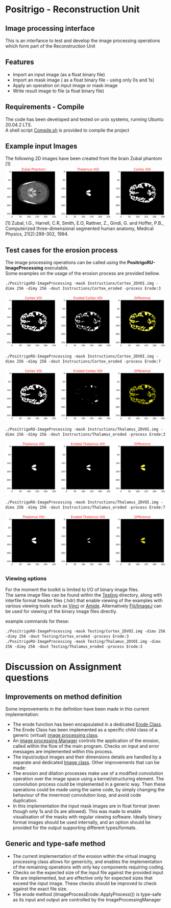# Positrigo - Reconstruction Unit
## Image processing interface

This is an interfance to test and develop the image processing operations which form part of the Reconstruction Unit

## Features
- Import an input image (as a float binary file)
- Import an mask image ( as a float binary file - using only 0s and 1s)
- Apply an operation on input image or mask image
- Write result image to file (a float binary file)

## Requirements - Compile
The code has been developed and tested on unix systems, running Ubuntu 20.04.2 LTS.\
A shell script [Compile.sh](Compile.sh) is provided to compile the project

## Example input Images
The following 2D images have been created from the brain Zubal phantom [1]
![Screenshot](Instructions/Input_Images.png)
[1] Zubal, I.G., Harrell, C.R, Smith, E.O, Rattner, Z., Gindi, G. and Hoffer, P.B., Computerized three-dimensional segmented human anatomy, Medical Physics, 21(2):299-302, 1994.

## Test cases for the erosion process
The image processing operations can be called using the **PositrigoRU-ImageProcessing** executable.\
Some examples on the usage of the erosion process are provided bellow.

```console
./PositrigoRU-ImageProcessing -mask Instructions/Cortex_2DVOI.img -dimx 256 -dimy 256 -dout Instructions/Cortex_eroded -process Erode:3
```
![Screenshot](Instructions/Cortex_example_k3.png)

```console
./PositrigoRU-ImageProcessing -mask Instructions/Cortex_2DVOI.img -dimx 256 -dimy 256 -dout Instructions/Cortex_eroded -process Erode:7
```
![Screenshot](Instructions/Cortex_example_k7.png)

```console
./PositrigoRU-ImageProcessing -mask Instructions/Thalamus_2DVOI.img -dimx 256 -dimy 256 -dout Instructions/Thalamus_eroded -process Erode:3
```
![Screenshot](Instructions/Thalamus_example_k3.png)

```console
./PositrigoRU-ImageProcessing -mask Instructions/Thalamus_2DVOI.img -dimx 256 -dimy 256 -dout Instructions/Thalamus_eroded -process Erode:7
```
![Screenshot](Instructions/Thalamus_example_k7.png)

### Viewing options
For the moment the toolkit is limited to I/O of binary image files.\
The same image files can be found within the [Testing](Testing) directory, along with interfile format header 
files (.hdr) that enable viewing of the examples with various viewing tools 
such as [Vinci](http://www.nf.mpg.de/vinci3/doc/vinci-about.html) or [Amide](http://amide.sourceforge.net).
Alternatively [Fiji/ImageJ](https://imagej.net/software/fiji) can be used for viewing of the binary image files directly.

example commands for these:
```console
./PositrigoRU-ImageProcessing -mask Testing/Cortex_2DVOI.img -dimx 256 -dimy 256 -dout Testing/Cortex_eroded -process Erode:3
./PositrigoRU-ImageProcessing -mask Testing/Thalamus_2DVOI.img -dimx 256 -dimy 256 -dout Testing/Thalamus_eroded -process Erode:3
```

# Discussion on Assignment questions
## Improvements on method definition
Some improvements in the definition have been made in this current implementation:
* The erode function has been encapsulated in a dedicated [Erode Class](./src/iImageProcessErode.cc).
* The Erode Class has been implemented as a specific child class of a generic (virtual) [image processing class](./src/vImageProcess.cc).
* An [image processing Manager](./src/ImageProcessingManager.cc) controls the application of the erosion, called within the flow of the main program. Checks on input and error messages are implemented within this process.
* The input/output images and their dimensions details are handled by a separate and dedicated [Image class](./src/ImageSpace.cc).
Other improvements that can be made:
* The erosion and dilation processes make use of a modified convolution operation over the image space using a kernel/structuring element. The convolution process could be implemented in a generic way. Then these operations could be made using the same code, by simply changing the behaviour of the innermost convolution loop, and avoid code duplication.
* In this implementation the input mask images are in float format (even though only 1s and 0s are allowed). This was made to enable visualisation of the masks with regular viewing software. Ideally binary format images should be used internally, and an option should be provided for the output supporting different types/formats.
## Generic and type-safe method
* The current implementation of the erosion within the virtual imaging processing class allows for genericity, and enables the implementation of the remaining operations with only key components requiring coding. 
* Checks on the expected size of the input file against the provided input file are implemented, but are effective only for expected sizes that exceed the input image. These checks should be improved to check against the exact file size.
* The erode method (iImageProcessErode::ApplyProcess()) is type-safe as its input and output are controlled by the ImageProcessingManager




